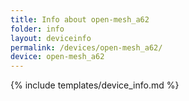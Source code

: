 ```yaml
---
title: Info about open-mesh_a62
folder: info
layout: deviceinfo
permalink: /devices/open-mesh_a62/
device: open-mesh_a62
---
```

{% include templates/device_info.md %}
